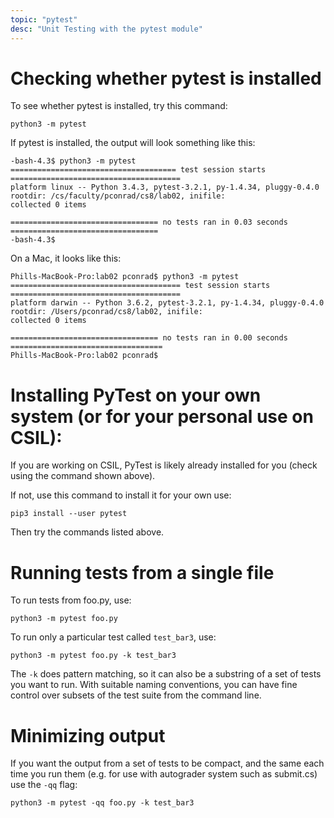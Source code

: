```yaml
---
topic: "pytest"
desc: "Unit Testing with the pytest module"
---
```


# Checking whether pytest is installed

To see whether pytest is installed, try this command:

```
python3 -m pytest
```

If pytest is installed, the output will look something like this:

```
-bash-4.3$ python3 -m pytest
===================================== test session starts ======================================
platform linux -- Python 3.4.3, pytest-3.2.1, py-1.4.34, pluggy-0.4.0
rootdir: /cs/faculty/pconrad/cs8/lab02, inifile:
collected 0 items                                                                               

================================= no tests ran in 0.03 seconds =================================
-bash-4.3$ 
```

On a Mac, it looks like this:

```
Phills-MacBook-Pro:lab02 pconrad$ python3 -m pytest
====================================== test session starts ======================================
platform darwin -- Python 3.6.2, pytest-3.2.1, py-1.4.34, pluggy-0.4.0
rootdir: /Users/pconrad/cs8/lab02, inifile:
collected 0 items                                                                                

================================= no tests ran in 0.00 seconds ==================================
Phills-MacBook-Pro:lab02 pconrad$ 
```

# Installing PyTest on your own system (or for your personal use on CSIL):

If you are working on CSIL, PyTest is likely already installed for you (check using the command shown above).

If not, use this command to install it for your own use:

```
pip3 install --user pytest
```

Then try the commands listed above.

# Running tests from a single file

To run tests from foo.py, use:

```
python3 -m pytest foo.py
```

To run only a particular test called `test_bar3`, use:

```
python3 -m pytest foo.py -k test_bar3
```

The `-k` does pattern matching, so it can also be a substring of a set of tests you want to run.   With suitable naming conventions,
you can have fine control over subsets of the test suite from the command line.

# Minimizing output

If you want the output from a set of tests to be compact, and the same each time you run them 
(e.g. for use with autograder system such as submit.cs) use the `-qq` flag:

```
python3 -m pytest -qq foo.py -k test_bar3
```
